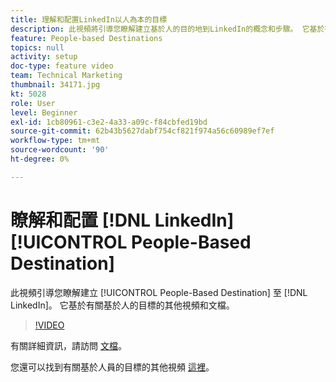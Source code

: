 ```yaml
---
title: 理解和配置LinkedIn以人為本的目標
description: 此視頻將引導您瞭解建立基於人的目的地到LinkedIn的概念和步驟。 它基於有關基於人的目標的其他視頻和文檔。
feature: People-based Destinations
topics: null
activity: setup
doc-type: feature video
team: Technical Marketing
thumbnail: 34171.jpg
kt: 5028
role: User
level: Beginner
exl-id: 1cb80961-c3e2-4a33-a09c-f84cbfed19bd
source-git-commit: 62b43b5627dabf754cf821f974a56c60989ef7ef
workflow-type: tm+mt
source-wordcount: '90'
ht-degree: 0%

---
```


# 瞭解和配置 [!DNL LinkedIn] [!UICONTROL People-Based Destination]

此視頻引導您瞭解建立 [!UICONTROL People-Based Destination] 至 [!DNL LinkedIn]。 它基於有關基於人的目標的其他視頻和文檔。

>[!VIDEO](https://video.tv.adobe.com/v/34171/?quality=12)

有關詳細資訊，請訪問 [文檔](https://experienceleague.adobe.com/docs/audience-manager/user-guide/features/destinations/people-based/people-based-destinations-overview.html)。

您還可以找到有關基於人員的目標的其他視頻 [這裡](https://adobe.ly/aamlearnpbd)。
